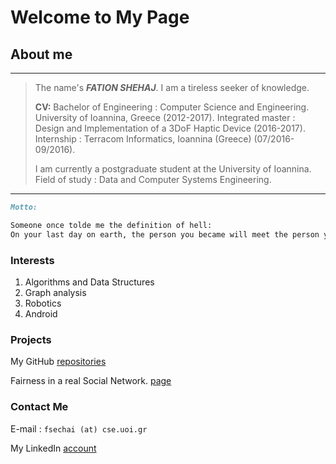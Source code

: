# Welcome to My Page

## About me
---
>The name's ***FATION SHEHAJ***. I am a tireless seeker of knowledge.
>
>**CV:**
>Bachelor of Engineering : Computer Science and Engineering. University of Ioannina, Greece (2012-2017).
>Integrated master : Design and Implementation of a 3DoF Haptic Device (2016-2017).
>Internship : Terracom Informatics, Ioannina (Greece) (07/2016-09/2016).
>
>I am currently a postgraduate student at the University of Ioannina.
>Field of study : Data and Computer Systems Engineering.
---

```markdown
Motto:

Someone once tolde me the definition of hell:
On your last day on earth, the person you became will meet the person you could have become.
```
### Interests
1. Algorithms and Data Structures
2. Graph analysis
3. Robotics
4. Android


### Projects
My GitHub [repositories](https://github.com/FationSH?tab=repositories)

Fairness in a real Social Network. [page](https://george50450.github.io/social_networks/#data)



### Contact Me

E-mail : `fsechai (at) cse.uoi.gr`

My LinkedIn [account](https://www.linkedin.com/in/fation-shehaj/)
